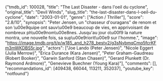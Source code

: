 {"tmdb_id": 100028, "title": "The Last Disaster - dans l'oeil du cyclone", "original_title": "Devil Winds", "slug_title": "the-last-disaster-dans-l-oeil-du-cyclone", "date": "2003-01-01", "genre": ["Action / Thriller"], "score": "2.8/10", "synopsis": "Peter Jensen, un \"chasseur d'ouragans\" de renom et son \u00e9quipe ont sauv\u00e9 beaucoup de vies, en apprivoisant de nombreux ph\u00e9nom\u00e8nes. Jusqu'au jour o\u00f9 la nature montra, une nouvelle fois, sa sup\u00e9riorit\u00e9 sur l'homme.", "image": "https://image.tmdb.org/t/p/w185_and_h278_bestv2/g3sNvbmqCmq5fcrKFm3mWKDBS5r.jpg", "actors": ["Joe Lando (Peter Jensen)", "Nicole Eggert (Julia Merrow)", "Erica Durance (Kara Jensen)", "Peter Graham-Gaudreau (Robert Booker)", "Garwin Sanford (Stan Chasen)", "Gerard Plunkett (Dr. Raymond Ardmore)", "Genevieve Buechner (Young Kara)"], "comments": [], "recommandations_id": [409438, 66044, 113211, 352037], "youtube_key": "notfound"}